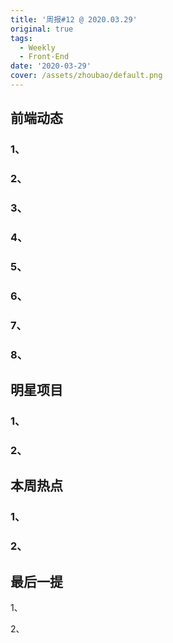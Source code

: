 ```yaml
---
title: '周报#12 @ 2020.03.29'
original: true
tags:
  - Weekly
  - Front-End
date: '2020-03-29'
cover: /assets/zhoubao/default.png
---
```

## 前端动态

### 1、[]()

### 2、[]()

### 3、[]()

### 4、[]()

### 5、[]()

### 6、[]()

### 7、[]()

### 8、[]()

## 明星项目

### 1、[]()

### 2、[]()

## 本周热点

### 1、[]()

### 2、[]()

## 最后一提

1、

2、
